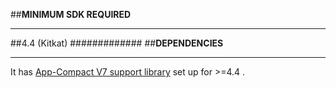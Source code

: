 ##**MINIMUM SDK REQUIRED**
******************
##4.4 (Kitkat)
#############
##**DEPENDENCIES**
******************
It has [App-Compact V7 support library](http://developer.android.com/intl/ja/tools/support-library/features.html#v7-appcompat) set up for >=4.4 .








